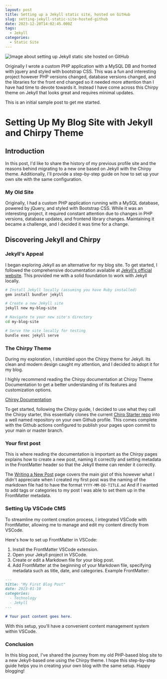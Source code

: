```yaml
---
layout: post
title: Setting up a Jekyll static site, hosted on GitHub
slug: setting-jekyll-static-site-hosted-github
date: 2023-12-20T14:02:45.000Z
tags:
  - Jekyll
categories:
  - Static Site
---
```


![Image about setting up Jekyll static site hosted on GitHub](/img/posts/DALL·E%202023-12-21%2020.49.24%20-%20An%20illustrative%20image%20for%20a%20webpage%20about%20setting%20up%20a%20Jekyll%20static%20site%20hosted%20on%20GitHub,%20without%20any%20text.%20The%20image%20captures%20the%20essence%20of%20the%20pr.png)

Originally I wrote a custom PHP application with a MySQL DB and fronted with jquery and styled with bootstrap CSS. This was a fun and interesting project however PHP versions changed, database versions changed, and the libraries for the front end changed so it needed more attention than I have had time to devote towards it. Instead I have come across this Chirpy theme on Jekyll that looks great and requires minimal updates.

This is an initial sample post to get me started.

# Setting Up My Blog Site with Jekyll and Chirpy Theme

## Introduction

In this post, I'd like to share the history of my previous profile site and the reasons behind migrating to a new one based on Jekyll with the Chirpy theme. Additionally, I'll provide a step-by-step guide on how to set up your own site with the same configuration.

### My Old Site

Originally, I had a custom PHP application running with a MySQL database, powered by jQuery, and styled with Bootstrap CSS. While it was an interesting project, it required constant attention due to changes in PHP versions, database updates, and frontend library changes. Maintaining it became a challenge, and I decided it was time for a change.

## Discovering Jekyll and Chirpy

### Jekyll's Appeal

I began exploring Jekyll as an alternative for my blog site. To get started, I followed the comprehensive documentation available at [Jekyll's official website](https://jekyllrb.com/docs/). This provided me with a solid foundation to work with Jekyll locally.

```bash
# Install Jekyll locally (assuming you have Ruby installed)
gem install bundler jekyll

# Create a new Jekyll site
jekyll new my-blog-site

# Navigate to your new site's directory
cd my-blog-site

# Serve the site locally for testing
bundle exec jekyll serve
```

### The Chirpy Theme

During my exploration, I stumbled upon the Chirpy theme for Jekyll. Its clean and modern design caught my attention, and I decided to adopt it for my blog.

I highly recommend reading the Chirpy documentation at Chirpy Theme Documentation to get a better understanding of its features and customization options.

[Chirpy Documentation](https://chirpy.cotes.page/)

To get started, following the Chirpy guide, I decided to use what they call the Chirpy starter, this essentially clones the current [Chirp Starter repo](https://github.com/cotes2020/chirpy-starter) into a well named repository on your own Github profile. This comes complete with the Github actions configured to publish your pages upon commit to your main or master branch.

### Your first post

This is where reading the documentation is important as the Chirpy pages explains how to create a new post, naming it correctly and setting metadata in the FrontMatter header so that the Jekyll theme can render it correctly.

The [Writing a New Post](https://chirpy.cotes.page/posts/write-a-new-post/) page covers the main gist of this however what I didn't appreciate when I created my first post was the naming of the markdown file had to have the format `YYYY-MM-DD-TITLE.md` And if I wanted to add tags or categories to my post I was able to set them up in the FrontMatter metadata.

### Setting Up VSCode CMS

To streamline my content creation process, I integrated VSCode with FrontMatter, allowing me to manage and edit my content directly from VSCode.

Here's how to set up FrontMatter in VSCode:

1. Install the FrontMatter VSCode extension.
2. Open your Jekyll project in VSCode.
3. Create or edit a Markdown file for your blog post.
4. Add FrontMatter at the beginning of your Markdown file, specifying metadata such as title, date, and categories.
Example FrontMatter:

```markdown
---
title: "My First Blog Post"
date: 2023-01-10
categories:
  - Technology
  - Jekyll
---

# Your post content goes here.

```

With this setup, you'll have a convenient content management system within VSCode.

### Conclusion

In this blog post, I've shared the journey from my old PHP-based blog site to a new Jekyll-based one using the Chirpy theme. I hope this step-by-step guide helps you in creating your own blog with the same setup. Happy blogging!